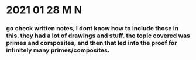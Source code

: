# 2021 01 28 M N 

### go check written notes, I dont know how to include those in this. they had a lot of drawings and stuff. the topic covered was primes and composites, and then that led into the proof for infinitely many primes/composites.